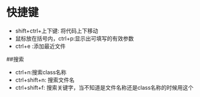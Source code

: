 # 快捷键
* shift+ctrl+上下键: 将代码上下移动
* 鼠标放在括号内，ctrl+p:显示出可填写的有效参数
* ctrl+e :添加最近文件

##搜索
* ctrl+n:搜索class名称
* ctrl+shift+n: 搜索文件名
* ctrl+shift+f: 搜索关键字，当不知道是文件名称还是class名称的时候用这个